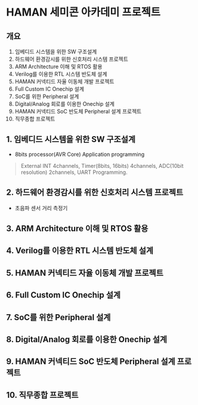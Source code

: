 # HAMAN 세미콘 아카데미 프로젝트

## 개요
1. 임베디드 시스템을 위한 SW 구조설계
2. 하드웨어 환경감시를 위한 신호처리 시스템 프로젝트
3. ARM Architecture 이해 및 RTOS 활용
4. Verilog를 이용한 RTL 시스템 반도체 설계
5. HAMAN 커넥티드 자율 이동체 개발 프로젝트
6. Full Custom IC Onechip 설계
7. SoC를 위한 Peripheral 설계
8. Digital/Analog 회로를 이용한 Onechip 설계
9. HAMAN 커넥티드 SoC 반도체 Peripheral 설계 프로젝트
10. 직무종합 프로젝트

## 1. 임베디드 시스템을 위한 SW 구조설계

* 8bits processor(AVR Core) Application programming
> External INT 4channels, Timer(8bits, 16bits) 4channels, ADC(10bit resolution) 2channels, UART Programming.

## 2. 하드웨어 환경감시를 위한 신호처리 시스템 프로젝트

* 초음파 센서 거리 측정기

## 3. ARM Architecture 이해 및 RTOS 활용

## 4. Verilog를 이용한 RTL 시스템 반도체 설계

## 5. HAMAN 커넥티드 자율 이동체 개발 프로젝트

## 6. Full Custom IC Onechip 설계

## 7. SoC를 위한 Peripheral 설계

## 8. Digital/Analog 회로를 이용한 Onechip 설계

## 9. HAMAN 커넥티드 SoC 반도체 Peripheral 설계 프로젝트

## 10. 직무종합 프로젝트

